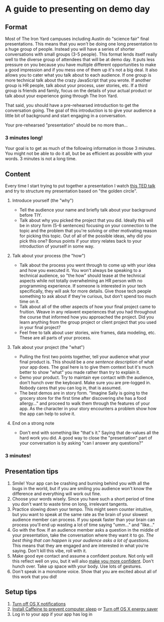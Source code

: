 # A guide to presenting on demo day

## Format

Most of The Iron Yard campuses including Austin do "science fair" final presentations. This means that you *won't* be doing one long presentation to a huge group of people. Instead you will have a series of shorter conversations with small groups (3-5 people). This format lends itself really well to the diverse group of attendees that will be at demo day. It puts less pressure on you because you have multiple different opportunities to make a good impression and if you mess one of them up it's not a big deal. It also allows you to cater what you talk about to each audience. If one group is more technical talk about the crazy JavaScript that you wrote. If another group is HR people, talk about your process, user stories, etc. If a third group is friends and family, focus on the details of your actual product or talk about your experience going through The Iron Yard.

That said, you should have a pre-rehearsed introduction to get the conversation going. The goal of this introduction is to give your audience a little bit of background and start engaging in a conversation.

Your pre-rehearsed "presentation" should be no more than...

### 3 minutes long!

Your goal is to get as much of the following information in those 3 minutes. You might not be able to do it all, but be as efficient as possible with your words. 3 minutes is not a long time.

## Content

Every time I start trying to put together a presentation I watch [this TED talk](https://www.ted.com/talks/simon_sinek_how_great_leaders_inspire_action?language=en) and try to structure my presentation based on "the golden circle". 

1. Introduce yourself (the "why")
	- Tell the audience your name and briefly talk about your background before TIY.
	- Talk about why you picked the project that you did. Ideally this will be in story form (5-6 sentences) focusing on your connection to the topic and the problem that you're solving or other motivating reason for picking this topic. Out of all of the possible ideas, why did you pick this one? Bonus points if your story relates back to your introduction of yourself in some way.

2. Talk about your process (the "how")
	- Talk about the process you went through to come up with your idea and how you executed it. You won't always be speaking to a technical audience, so "the how" should tease at the technical aspects while not totally overwhelming an HR person with no programming experience. If someone is interested in your tech specifically, they will ask for more details. Give those tech people something to ask about if they're curious, but don't spend too much time on it.
	- Talk about all of the other aspects of how your final project came to fruition. Weave in any relavent experiences that you had throughout the course that informed how you approached the project. Did you learn anything from the group project or client project that you used in your final project?
	- Feel free to talk about user stories, wire frames, data modeling, etc. These are all parts of your process.

3. Talk about your project (the "what")
	- Pulling the first two points together, tell your audience what your final product is. This should be a *one sentence description* of what your app does. The goal here is to give them context but it's much better to show "what" you made rather than try to explain it.
	- Demo your product. Try to maintain eye contact with the audience, don't hunch over the keyboard. Make sure you are pre-logged in. Nobody cares that you can log in, that is assumed.
	- The best demos are in story form. "Imagine Sally is going to the grocery store for the first time after discovering she has a food allergy..." and proceed to walk them through the features of your app. As the character in your story encounters a problem show how the app can help to solve it.

4. End on a strong note
	- Don't end with something like "that's it." Saying that de-values all the hard work you did. A good way to close the "presentation" part of your conversation is by asking "can I answer any questions?"

### 3 minutes!

## Presentation tips

1. Smile! Your app can be crashing and burning behind you with all the bugs in the world, but if you are smiling you audience won't know the difference and everything will work out fine.
1. Choose your words wisely. Since you have such a short period of time you don't want to waste time on long, irrelevant tangents.
2. Practice slowing down your tempo. This might seem counter intuitive, but you want to speak at the same rate as the brain of your slowest audience member can process. If you speak faster than your brain can process you'll end up wasting a lot of time saying "umm..." and "like..."
3. Go with the flow. If an audience member asks a question in the middle of your presentation, take the conversation where they want it to go. *The best thing that can happen is your audience asks a lot of questions.* This means that they are engaged and are interested in what you're saying. Don't kill this vibe, roll with it.
4. Make good eye contact and assume a confident posture. Not only will this reflect well on you, but it will also [make you more confident](https://www.ted.com/talks/amy_cuddy_your_body_language_shapes_who_you_are?language=en). Don't hunch over. Take up space with your body. Use lots of gestures.
5. Don't speak in a monotone voice. Show that you are excited about all of this work that you did!

## Setup tips
1. [Turn off OS X notifications](https://support.apple.com/kb/PH18740?locale=en_US)
1. [Install Caffeine to prevent computer sleep](https://itunes.apple.com/us/app/caffeine/id411246225?mt=12) or [Turn off OS X energy saver](https://support.apple.com/en-us/HT201714)
1. Log in to your app if your app has log in
